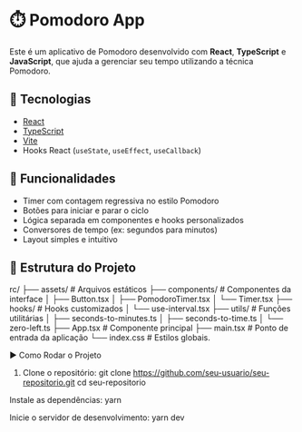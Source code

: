 # ⏱️ Pomodoro App

Este é um aplicativo de Pomodoro desenvolvido com **React**, **TypeScript** e **JavaScript**, que ajuda a gerenciar seu tempo utilizando a técnica Pomodoro.

## 🚀 Tecnologias

- [React](https://reactjs.org/)
- [TypeScript](https://www.typescriptlang.org/)
- [Vite](https://vitejs.dev/)
- Hooks React (`useState`, `useEffect`, `useCallback`)

## 🎯 Funcionalidades

- Timer com contagem regressiva no estilo Pomodoro
- Botões para iniciar e parar o ciclo
- Lógica separada em componentes e hooks personalizados
- Conversores de tempo (ex: segundos para minutos)
- Layout simples e intuitivo

## 📁 Estrutura do Projeto
rc/ ├── assets/ # Arquivos estáticos ├── components/ # Componentes da interface │ ├── Button.tsx │ ├── PomodoroTimer.tsx │ └── Timer.tsx ├── hooks/ # Hooks customizados │ └── use-interval.tsx ├── utils/ # Funções utilitárias │ ├── seconds-to-minutes.ts │ ├── seconds-to-time.ts │ └── zero-left.ts ├── App.tsx # Componente principal ├── main.tsx # Ponto de entrada da aplicação └── index.css # Estilos globais.


▶️ Como Rodar o Projeto

1. Clone o repositório:
   git clone https://github.com/seu-usuario/seu-repositorio.git
   cd seu-repositorio

Instale as dependências:
yarn

Inicie o servidor de desenvolvimento:
yarn dev

